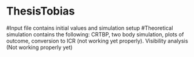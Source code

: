 # ThesisTobias
#Input file contains initial values and simulation setup
#Theoretical simulation contains the following: CRTBP, two body simulation, plots of outcome, conversion to ICR (not working yet properly). Visibility analysis (Not working properly yet)
